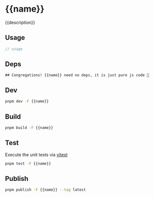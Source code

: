# {{name}}

{{description}}

## Usage

```js
// usage
```

## Deps

```
## Congregations! {{name}} need no deps, it is just pure js code 🎉
```

## Dev

```bash
pnpm dev -F {{name}}
```

## Build

```bash
pnpm build -F {{name}}
```

## Test

Execute the unit tests via [vitest](https://vitest.dev)

```bash
pnpm test -F {{name}}
```

## Publish

```bash
pnpm publish -F {{name}} --tag latest
```